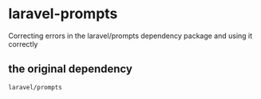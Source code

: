 # laravel-prompts
Correcting errors in the laravel/prompts dependency package and using it correctly

## the original dependency
`laravel/prompts`
